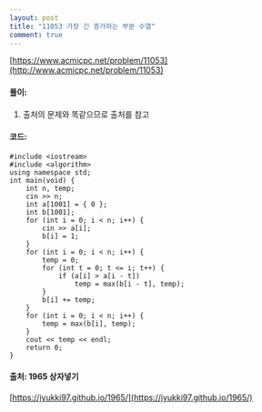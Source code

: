 ```yaml
---
layout: post
title: "11053 가장 긴 증가하는 부분 수열"
comment: true
---
```

[https://www.acmicpc.net/problem/11053](http://www.acmicpc.net/problem/11053)

#### **풀이:**
1. 출처의 문제와 똑같으므로 출처를 참고

#### **코드:**

```
#include <iostream>
#include <algorithm>
using namespace std;
int main(void) {
	int n, temp;
	cin >> n;
	int a[1001] = { 0 };
	int b[1001];
	for (int i = 0; i < n; i++) {
		cin >> a[i];
		b[i] = 1;
	}
	for (int i = 0; i < n; i++) {
		temp = 0;
		for (int t = 0; t <= i; t++) {
			if (a[i] > a[i - t])
				temp = max(b[i - t], temp);
		}
		b[i] += temp;
	}
	for (int i = 0; i < n; i++) {
		temp = max(b[i], temp);
	}
	cout << temp << endl;
	return 0;
}

```

#### **출처: 1965 상자넣기**
[https://jyukki97.github.io/1965/](https://jyukki97.github.io/1965/)

